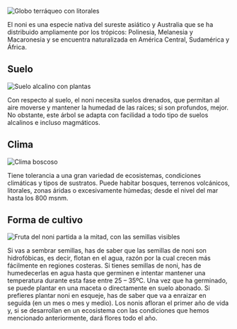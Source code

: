 ![Globo terráqueo con litorales](https://i.ytimg.com/vi/2oyLS2X_fl0/maxresdefault.jpg)

El noni es una especie nativa del sureste asiático y Australia que se ha distribuido ampliamente por los trópicos: Polinesia, Melanesia y Macaronesia y se encuentra naturalizada en América Central, Sudamérica y África.

## Suelo

![Suelo alcalino con plantas](https://www.jardineriaon.com/wp-content/uploads/2016/08/suelos-alcalinos.jpg)

Con respecto al suelo, el noni necesita suelos drenados, que permitan al aire moverse y mantener la humedad de las raíces; si son profundos, mejor. No obstante, este árbol se adapta con facilidad a todo tipo de suelos alcalinos e incluso magmáticos.

## Clima

![Clima boscoso](https://www.sernanp.gob.pe/documents/10181/427337/ACP+Bosque+Huayo+2.jpg/48d05c99-b149-4ab1-bd7e-b3476efe3b87?t=1532515387352)

Tiene tolerancia a una gran variedad de ecosistemas, condiciones climáticas y tipos de sustratos. Puede habitar bosques, terrenos volcánicos, litorales, zonas áridas o excesivamente húmedas; desde el nivel del mar hasta los 800 msnm.

## Forma de cultivo

![Fruta del noni partida a la mitad, con las semillas visibles](https://www.bioecoactual.com/wp-content/uploads/2019/09/superalimento_noni.jpg)

Si vas a sembrar semillas, has de saber que las semillas de noni son hidrofóbicas, es decir, flotan en el agua, razón por la cual crecen más fácilmente en regiones costeras. Si tienes semillas de noni, has de humedecerlas en agua hasta que germinen e intentar mantener una temperatura durante esta fase entre 25 – 35ºC. Una vez que ha germinado, se puede plantar en una maceta o directamente en suelo abonado.
Si prefieres plantar noni en esqueje, has de saber que va a enraizar en seguida (en un mes o mes y medio). Los nonis afloran el primer año de vida y, si se desarrollan en un ecosistema con las condiciones que hemos mencionado anteriormente, dará flores todo el año.
